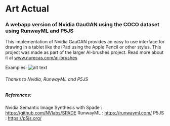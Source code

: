 # Art Actual 

### A webapp version of Nvidia GauGAN using the COCO dataset using RunwayML and P5JS

This implementation of Nvidia GauGAN provides an easy to use interface for drawing in a tablet like the iPad using the Apple Pencil or other stylus.
This project was made as part of the larger AI-brushes project. Read more about it at www.nurecas.com/ai-brushes

Examples:
![alt text](https://scontent.fblr15-1.fna.fbcdn.net/v/t1.0-9/79084476_458254921544537_2385974338609217536_o.jpg?_nc_cat=110&_nc_oc=AQmn3SNztp0srsPEzOU-vx4kuEMcxnhE-k6V1Eyeq44IxZZqQtA7c0hbSOSiUpL5Ps0&_nc_ht=scontent.fblr15-1.fna&oh=cd07745a254f88e2fe1ba07f6fd40183&oe=5EAB23CE "Art Actual Example")

###### Thanks to Nvidia, RunwayML and P5JS

##### References:
Nvidia Semantic Image Synthesis with Spade : https://github.com/NVlabs/SPADE
RunwayML : https://runwayml.com/
P5JS : https://p5js.org/
